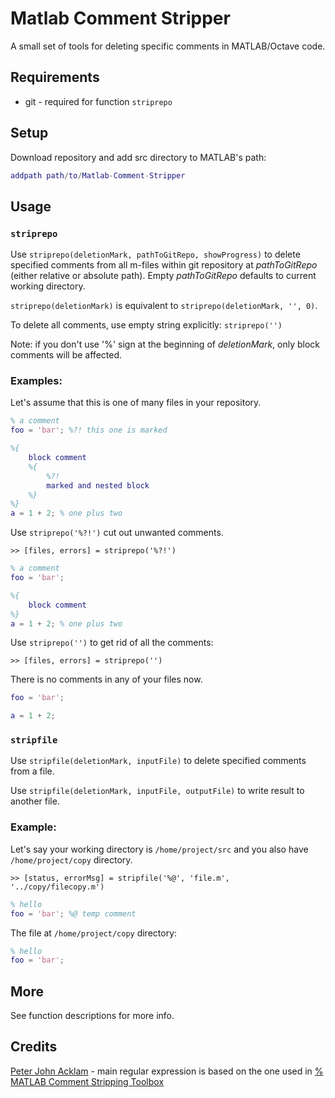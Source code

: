 # Matlab Comment Stripper

A small set of tools for deleting specific comments in MATLAB/Octave code.

## Requirements

* git - required for function `striprepo`

## Setup

Download repository and add src directory to MATLAB's path:
```Matlab
addpath path/to/Matlab-Comment-Stripper
```

## Usage

### `striprepo`

Use `striprepo(deletionMark, pathToGitRepo, showProgress)` to delete specified comments from all m-files within git repository at *pathToGitRepo* (either relative or absolute path). Empty *pathToGitRepo* defaults to current working directory.

`striprepo(deletionMark)` is equivalent to `striprepo(deletionMark, '', 0)`.

To delete all comments, use empty string explicitly: `striprepo('')`

Note: if you don't use '%' sign at the beginning of *deletionMark*, only block comments will be affected.

### Examples:

Let's assume that this is one of many files in your repository.

```Matlab
% a comment
foo = 'bar'; %?! this one is marked

%{
    block comment
    %{
        %?!
        marked and nested block
    %}
%}
a = 1 + 2; % one plus two
```

Use `striprepo('%?!')` cut out unwanted comments.

`>> [files, errors] = striprepo('%?!')`

```Matlab
% a comment
foo = 'bar'; 

%{
    block comment
%}
a = 1 + 2; % one plus two
```

Use `striprepo('')` to get rid of all the comments:

`>> [files, errors] = striprepo('')`

There is no comments in any of your files now.

```Matlab
foo = 'bar'; 

a = 1 + 2; 
```

### `stripfile`

Use `stripfile(deletionMark, inputFile)` to delete specified comments from a file.

Use `stripfile(deletionMark, inputFile, outputFile)` to write result to another file.

### Example:

Let's say your working directory is `/home/project/src` and you also have `/home/project/copy` directory.

`>> [status, errorMsg] = stripfile('%@', 'file.m', '../copy/filecopy.m')`

```Matlab
% hello
foo = 'bar'; %@ temp comment
```

The file at `/home/project/copy` directory:

```Matlab
% hello
foo = 'bar'; 
```

## More

See function descriptions for more info.

## Credits

[Peter John Acklam](https://github.com/pjacklam) - main regular expression is based on the one used in [% MATLAB Comment Stripping Toolbox](https://www.mathworks.com/matlabcentral/fileexchange/4645-matlab-comment-stripping-toolbox)
